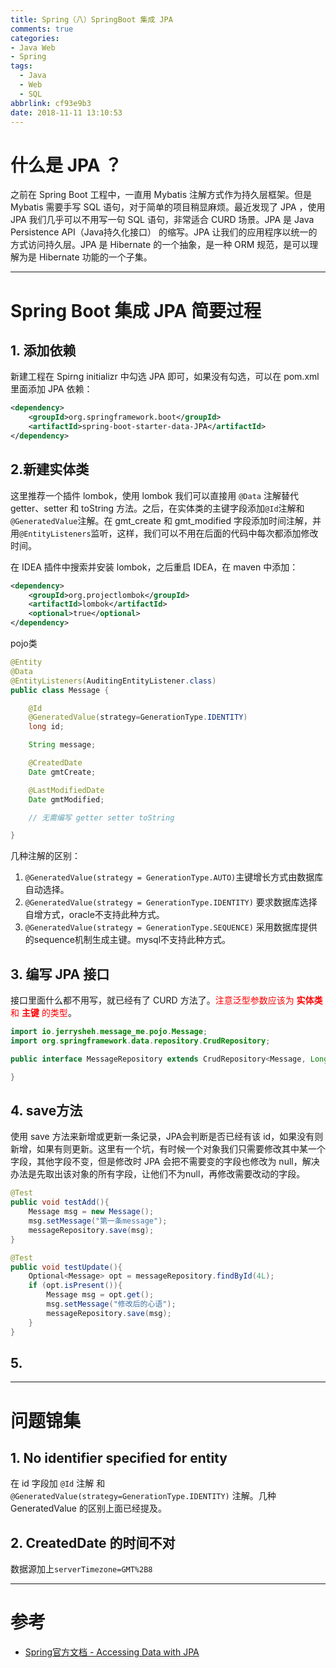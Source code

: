 ```yaml
---
title: Spring（八）SpringBoot 集成 JPA
comments: true
categories:
- Java Web
- Spring
tags:
  - Java
  - Web
  - SQL
abbrlink: cf93e9b3
date: 2018-11-11 13:10:53
---
```


# 什么是 JPA ？

之前在 Spring Boot 工程中，一直用 Mybatis 注解方式作为持久层框架。但是 Mybatis 需要手写 SQL 语句，对于简单的项目稍显麻烦。最近发现了 JPA ，使用 JPA 我们几乎可以不用写一句 SQL 语句，非常适合 CURD 场景。JPA 是 Java Persistence API（Java持久化接口） 的缩写。JPA 让我们的应用程序以统一的方式访问持久层。JPA 是 Hibernate 的一个抽象，是一种 ORM 规范，是可以理解为是 Hibernate 功能的一个子集。


<!-- more -->

---

# Spring Boot 集成 JPA 简要过程

## 1. 添加依赖

新建工程在 Spirng initializr 中勾选 JPA 即可，如果没有勾选，可以在 pom.xml 里面添加 JPA 依赖：

```xml
<dependency>
    <groupId>org.springframework.boot</groupId>
    <artifactId>spring-boot-starter-data-JPA</artifactId>
</dependency>
```

## 2.新建实体类

这里推荐一个插件 lombok，使用 lombok 我们可以直接用 `@Data` 注解替代 getter、setter 和 toString 方法。之后，在实体类的主键字段添加`@Id`注解和`@GeneratedValue`注解。在 gmt_create 和 gmt_modified 字段添加时间注解，并用`@EntityListeners`监听，这样，我们可以不用在后面的代码中每次都添加修改时间。

在 IDEA 插件中搜索并安装 lombok，之后重启 IDEA，在 maven 中添加：

```xml
<dependency>
    <groupId>org.projectlombok</groupId>
    <artifactId>lombok</artifactId>
    <optional>true</optional>
</dependency>
```

pojo类

```java
@Entity
@Data
@EntityListeners(AuditingEntityListener.class)
public class Message {

    @Id
    @GeneratedValue(strategy=GenerationType.IDENTITY)
    long id;

    String message;

    @CreatedDate
    Date gmtCreate;

    @LastModifiedDate
    Date gmtModified;

    // 无需编写 getter setter toString

}
```

几种注解的区别：

1. `@GeneratedValue(strategy = GenerationType.AUTO)`主键增长方式由数据库自动选择。
2. `@GeneratedValue(strategy = GenerationType.IDENTITY)` 要求数据库选择自增方式，oracle不支持此种方式。
3. `@GeneratedValue(strategy = GenerationType.SEQUENCE)` 采用数据库提供的sequence机制生成主键。mysql不支持此种方式。

## 3. 编写 JPA 接口

接口里面什么都不用写，就已经有了 CURD 方法了。<font color="red">注意泛型参数应该为 **实体类** 和 **主键** 的类型</font>。

```java
import io.jerrysheh.message_me.pojo.Message;
import org.springframework.data.repository.CrudRepository;

public interface MessageRepository extends CrudRepository<Message, Long>  { // 注意泛型参数

}

```

## 4. save方法

使用 save 方法来新增或更新一条记录，JPA会判断是否已经有该 id，如果没有则新增，如果有则更新。这里有一个坑，有时候一个对象我们只需要修改其中某一个字段，其他字段不变，但是修改时 JPA 会把不需要变的字段也修改为 null，解决办法是先取出该对象的所有字段，让他们不为null，再修改需要改动的字段。

```java
@Test
public void testAdd(){
    Message msg = new Message();
    msg.setMessage("第一条message");
    messageRepository.save(msg);
}

@Test
public void testUpdate(){
    Optional<Message> opt = messageRepository.findById(4L);
    if (opt.isPresent()){
        Message msg = opt.get();
        msg.setMessage("修改后的心语");
        messageRepository.save(msg);
    }
}
```

## 5.

---

# 问题锦集

## 1. No identifier specified for entity

在 id 字段加 `@Id` 注解 和 `@GeneratedValue(strategy=GenerationType.IDENTITY)` 注解。几种 GeneratedValue 的区别上面已经提及。

## 2. CreatedDate 的时间不对

数据源加上`serverTimezone=GMT%2B8`

---

# 参考

- [Spring官方文档 - Accessing Data with JPA](https://spring.io/guides/gs/accessing-data-JPA/)
